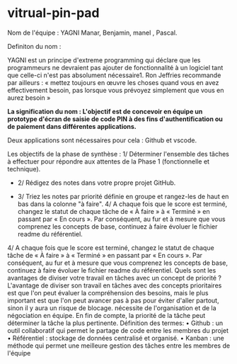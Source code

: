 # vitrual-pin-pad



 Nom de l'équipe : YAGNI Manar, Benjamin, manel , Pascal. 
 
 Definiton du nom : 
 
 YAGNI est un principe d'extreme programming qui déclare que les programmeurs ne devraient pas ajouter de fonctionnalité à un logiciel tant que celle-ci n'est pas absolument nécessaire1. Ron Jeffries recommande par ailleurs : « mettez toujours en œuvre les choses quand vous en avez effectivement besoin, pas lorsque vous prévoyez simplement que vous en aurez besoin »
 
 
 __La signification du nom : L'objectif est de concevoir en équipe un prototype d'écran de saisie de code PIN à des fins d'authentification ou de paiement dans différentes applications.__
 
 Deux applications sont nécessaires pour cela : Github et vscode.
 
 Les objectifs de la phase de synthèse : 1/ Déterminer l'ensemble des tâches à effectuer pour répondre aux attentes de la Phase 1 (fonctionnelle et technique). 
 
* 2/ Rédigez des notes dans votre propre projet GitHub.
 
 * 3/ Triez les notes par priorité définie en groupe et rangez-les de haut en bas dans la colonne "à faire". 4/ A chaque fois que le score est terminé, changez le statut de chaque tâche de « À faire » à « Terminé » en passant par « En cours ». Par conséquent, au fur et à mesure que vous comprenez les concepts de base, continuez à faire évoluer le fichier readme du référentiel.


4/ A chaque fois que le score est terminé, changez le statut de chaque tâche de « À faire » à « Terminé » en passant par « En cours ». Par conséquent, au fur et à mesure que vous comprenez les concepts de base, continuez à faire évoluer le fichier readme du référentiel. Quels sont les avantages de diviser votre travail en tâches avec un concept de priorité ? L'avantage de diviser son travail en tâches avec des concepts prioritaires est que l'on peut évaluer la compréhension des besoins, mais le plus important est que l'on peut avancer pas à pas pour éviter d'aller partout, sinon il y aura un risque de blocage. nécessite de l'organisation et de la négociation en équipe. En fin de compte, la priorité de la tâche peut déterminer la tâche la plus pertinente. Définition des termes: • Github : un outil collaboratif qui permet le partage de code entre les membres du projet • Référentiel : stockage de données centralisé et organisé. • Kanban : une méthode qui permet une meilleure gestion des tâches entre les membres de l'équipe
